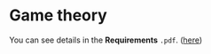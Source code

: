 # Game theory
You can see details in the **Requirements** ``.pdf``. ([here](https://github.com/sorodocosmin/artificial-intelligence/blob/main/Lab_5/Requirements_Ro_Eng.pdf))
